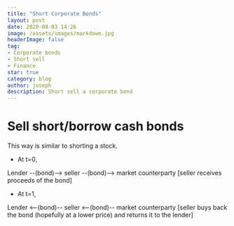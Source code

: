 ```yaml
---
title: "Short Corporate Bonds"
layout: post
date: 2020-08-03 14:26
image: /assets/images/markdown.jpg
headerImage: false
tag:
- Corporate bonds
- Short sell
- Finance
star: true
category: blog
author: joseph
description: Short sell a corporate bond
---
```

 
# Sell short/borrow cash bonds
This way is similar to shorting a stock. 

* At t=0, 

Lender --(bond)--> seller --(bond)--> market counterparty [seller receives proceeds of the bond]

* At t=1,

Lender <--(bond)-- seller <--(bond)-- market counterparty [seller buys back the bond (hopefully at a lower price) and returns it to the lender]
